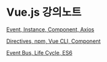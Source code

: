 # Vue.js 강의노트

[Event, Instance, Component, Axios](./02.md)

[Directives, npm, Vue CLI, Component](./03.md)

[Event Bus, Life Cycle, ES6](./04.md)